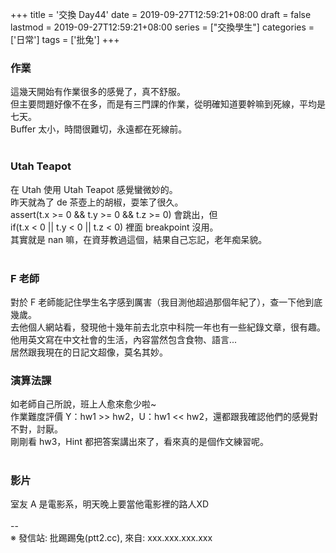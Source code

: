 +++
title = '交換 Day44'
date = 2019-09-27T12:59:21+08:00
draft = false
lastmod = 2019-09-27T12:59:21+08:00
series = ["交換學生"]
categories = ['日常']
tags = ['批兔']
+++
### 作業 
這幾天開始有作業很多的感覺了，真不舒服。<br>
但主要問題好像不在多，而是有三門課的作業，從明確知道要幹嘛到死線，平均是七天。<br>
Buffer 太小，時間很難切，永遠都在死線前。<br>
<br>
### Utah Teapot 
在 Utah 使用 Utah Teapot 感覺蠻微妙的。<br>
昨天就為了 de 茶壺上的胡椒，耍笨了很久。<br>
assert(t.x >= 0 && t.y >= 0 && t.z >= 0) 會跳出，但<br>
if(t.x < 0 || t.y < 0 || t.z < 0) 裡面 breakpoint 沒用。<br>
其實就是 nan 嘛，在資芽教過這個，結果自己忘記，老年痴呆貌。<br>
<br>
### F 老師 
對於 F 老師能記住學生名字感到厲害（我目測他超過那個年紀了），查一下他到底幾歲。<br>
去他個人網站看，發現他十幾年前去北京中科院一年也有一些紀錄文章，很有趣。<br>
他用英文寫在中文社會的生活，內容當然包含食物、語言...<br>
居然跟我現在的日記文超像，莫名其妙。<br>

### 演算法課 
如老師自己所說，班上人愈來愈少啦~<br>
作業難度評價 Y：hw1 >> hw2，U：hw1 << hw2，還都跟我確認他們的感覺對不對，討厭。<br>
剛剛看 hw3，Hint 都把答案講出來了，看來真的是個作文練習呢。<br>
<br>
### 影片 
室友 A 是電影系，明天晚上要當他電影裡的路人XD<br>
<br>
--<br>
※ 發信站: 批踢踢兔(ptt2.cc), 來自: xxx.xxx.xxx.xxx<br>
